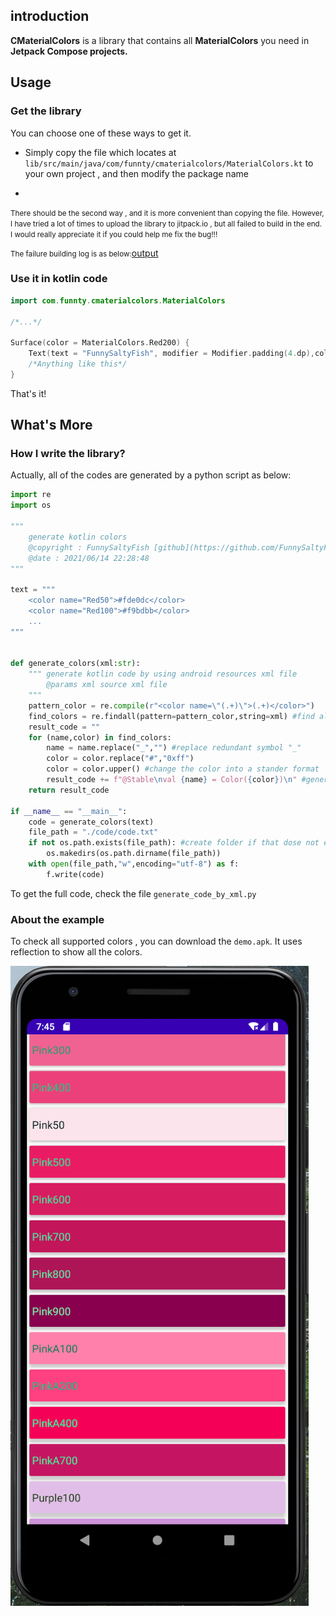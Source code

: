 ## introduction

**CMaterialColors** is a library that contains all **MaterialColors** you need in **Jetpack Compose projects.**

## Usage

### Get the library

You can choose one of these ways to get it.

- Simply copy the file which locates at `lib/src/main/java/com/funnty/cmaterialcolors/MaterialColors.kt` to your own project , and then modify the package name
- ~~~ Add maven source ` maven { url "https://jitpack.io" }` in your project's `build.gradle` and dependencies `implementation "com.github.FunnySaltyFish:CMaterialColors:1.0.0"` in your module's `build.gradle `~~~

<small>There should be the second way , and it is more convenient than copying the file. However, I have tried a lot of times to upload the library to jitpack.io , but all failed to build in the end. I would really appreciate it if you could help me fix the bug!!!</small>

<small>The failure building log is as below:</small>[output](https://jitpack.io/com/github/FunnySaltyFish/CMaterialColors/1.0.12/build.log)



### Use it in kotlin code

```kotlin
import com.funnty.cmaterialcolors.MaterialColors

/*...*/

Surface(color = MaterialColors.Red200) {
    Text(text = "FunnySaltyFish", modifier = Modifier.padding(4.dp),color = MaterialColors.PurpleA700)
    /*Anything like this*/
}
```

That's it!



## What's More

### How I write the library?

Actually, all of the codes are generated by a python script as below:

```python
import re
import os

"""
    generate kotlin colors
    @copyright : FunnySaltyFish [github](https://github.com/FunnySaltyFish)
    @date : 2021/06/14 22:28:48
"""

text = """
    <color name="Red50">#fde0dc</color>
    <color name="Red100">#f9bdbb</color>
    ...
"""


def generate_colors(xml:str):
    """ generate kotlin code by using android resources xml file
        @params xml source xml file 
    """
    pattern_color = re.compile(r"<color name=\"(.+)\">(.+)</color>")
    find_colors = re.findall(pattern=pattern_color,string=xml) #find all colors by re module
    result_code = ""
    for (name,color) in find_colors:
        name = name.replace("_","") #replace redundant symbol "_" 
        color = color.replace("#","0xff")
        color = color.upper() #change the color into a stander format 
        result_code += f"@Stable\nval {name} = Color({color})\n" #generate the kotlin code
    return result_code

if __name__ == "__main__":
    code = generate_colors(text)
    file_path = "./code/code.txt"
    if not os.path.exists(file_path): #create folder if that dose not exist
        os.makedirs(os.path.dirname(file_path))
    with open(file_path,"w",encoding="utf-8") as f:
        f.write(code)
```

To get the full code, check the file `generate_code_by_xml.py`



### About the example

To check all supported colors , you can download the `demo.apk`. It uses reflection to show all the colors.



![screen_1.png](https://raw.githubusercontent.com/FunnySaltyFish/CMaterialColors/master/screen_1.png)






